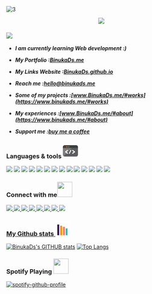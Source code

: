 
![3](https://user-images.githubusercontent.com/77571607/150686175-dc8d7f57-795b-4397-93e6-9713c23a97f7.jpg)


<p align="center">
   <img src="https://readme-typing-svg.herokuapp.com?font=Roboto+Mono&color=329325&size=20&center=true&vCenter=true&lines=I+am+BinukaDs;A+frontend+developer;A+15yrs+old+programmer;Big+fan+of+Knight+Rider+1982.;A+tech+nerd;Connect+with+me+:)">
</p>



<h5>
  
  ![](https://komarev.com/ghpvc/?username=your-github-BinukaDs&color=329325&tytle=flat-square)

- I am currently learning Web development :)

- My Portfolio :[BinukaDs.me](https://www.binukads.me)

- My Links Website :[BinukaDs.github.io](https://binukads.github.io)

- Reach me :[hello@binukads.me](mailto:hello@binukads.me)
	
- Some of my projects :[www.BinukaDs.me/#works](https://www.binukads.me/#works)
	
- My experiences :[www.BinukaDs.me/#about](https://www.binukads.me/#about)

- Support me :[buy me a coffee](https://www.buymeacoffee.com/BinukaDs)
  
  
</h5>
<h3>Languages & tools <img src="https://raw.githubusercontent.com/Naman27/Naman27/master/source.gif" height="40" width="40"/></h3>

<div><img src="https://img.icons8.com/color/64/000000/arduino.png"/>
<img src="https://img.icons8.com/color/48/000000/html-5.png"/>
<img src="https://img.icons8.com/color/48/000000/css3.png" /> 
<img src="https://img.icons8.com/officel/48/000000/markdown.png"/>
<img src="https://img.icons8.com/dusk/64/000000/javascript-logo.png"/>
<img src="https://img.icons8.com/color/48/000000/python--v2.png"/>
<img src="https://img.icons8.com/color/48/000000/sass.png"/>
<img src="https://img.icons8.com/color/48/000000/visual-studio-code-2019.png"/>
<img src="https://img.icons8.com/color/48/000000/adobe-photoshop--v1.png"/>
<img src="https://img.icons8.com/color/48/000000/adobe-premiere-pro--v1.png"/>
<img src="https://img.icons8.com/color/48/000000/windows-10.png"/>
<img src="https://img.icons8.com/color/48/000000/webstorm.png"/>
<img src="https://img.icons8.com/color/48/000000/pycharm.png"/>
<img src="https://img.icons8.com/ios-glyphs/48/000000/github.png"/>
</div>

<h3>Connect with me<img src="https://tinyurl.com/53r9xhtv" height="40" width="40"/></h3>
<a href="https://twitter.com/Binuka_Ds" target="_blank"/><img src="https://img.icons8.com/fluency/48/000000/twitter.png"/>
<a href="https://www.instagram.com/binukads/" target="_blank"/><img src="https://img.icons8.com/fluency/48/000000/instagram-new.png"/>
<a href="https://www.binukads.me" target="_blank"/><img src="https://img.icons8.com/fluency/48/000000/domain.png"/>
<a href="https://dev.to/binukads" target="_blank" /><img src="https://img.icons8.com/color/48/000000/devpost.png"/>
<a href="https://tinyurl.com/yxdmch39" target="_blank" /><img src="https://img.icons8.com/fluency/48/000000/arduino.png" />
<a href="https://tinyurl.com/buphz5ay" target="_blank" /><img src="https://img.icons8.com/color/48/000000/stackoverflow.png"/>
<a href="https://tinyurl.com/nuvbu9j4" target="_blank" /><img src="https://img.icons8.com/doodle/48/000000/reddit--v4.png"/>
<a href="https://tinyurl.com/8ewxzb3m" target="_blank" /><img src="https://img.icons8.com/color/48/000000/codepen.png"/>

<h3>My Github stats <img src="https://raw.githubusercontent.com/vladalexey/vladalexey/main/graph.gif" height="40" width="40"/></h3>

[![BinukaDs's GITHUB stats](https://github-readme-stats.vercel.app/api?username=BinukaDs&show_icons=true=true&theme=darcula)](https://github.com/BinukaDs/github-readme-stats)
[![Top Langs](https://github-readme-stats.vercel.app/api/top-langs/?username=BinukaDs&langs_count=8&layout=compact&theme=darcula)](https://github.com/BinukaDs/github-readme-stats)



<h3>Spotify Playing <img src="https://c.tenor.com/D_F--PvRH4wAAAAi/pepe-listening-to-music.gif" height="40" width="40"/></h3>

[![spotify-github-profile](https://spotify-github-profile.vercel.app/api/view?uid=a73rjgade7gjasbfduqu8a9h9&cover_image=true&theme=novatorem&bar_color=53b14f&bar_color_cover=false)](https://open.spotify.com/user/a73rjgade7gjasbfduqu8a9h9?si=d4e711edb78043b1)



  




  

